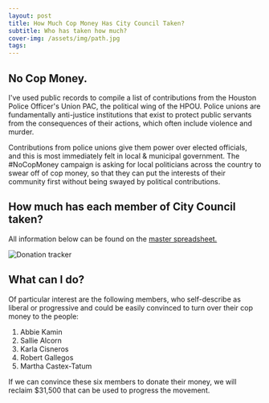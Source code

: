 ```yaml
---
layout: post
title: How Much Cop Money Has City Council Taken?
subtitle: Who has taken how much?
cover-img: /assets/img/path.jpg
tags: 
---
```


## No Cop Money.
I've used public records to compile a list of contributions from the Houston Police Officer's Union PAC, the political wing of the HPOU. Police unions are fundamentally anti-justice institutions that exist to protect public servants from the consequences of their actions, which often include violence and murder.								

Contributions from police unions give them power over elected officials, and this is most immediately felt in local & municipal government. The #NoCopMoney campaign is asking for local politicians across the country to swear off of cop money, so that they can put the interests of their community first without being swayed by political contributions. 		

## How much has each member of City Council taken?
All information below can be found on the [master spreadsheet.](https://docs.google.com/spreadsheets/d/1n62LkuxhkhLRrmdSMixKzL5Rxz7GDGVpWQxgLsx1jdc/edit#gid=0)

![Donation tracker](https://i.imgur.com/jjPZcxe.png)

## What can I do? 

Of particular interest are the following members, who self-describe as liberal or progressive and could be easily convinced to turn over their cop money to the people:

1. Abbie Kamin
2. Sallie Alcorn 
3. Karla Cisneros
4. Robert Gallegos 
5. Martha Castex-Tatum

If we can convince these six members to donate their money, we will reclaim $31,500 that can be used to progress the movement. 
